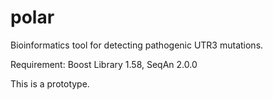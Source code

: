 # polar
Bioinformatics tool for detecting pathogenic UTR3 mutations.

Requirement: Boost Library 1.58, SeqAn 2.0.0
 
This is a prototype.


